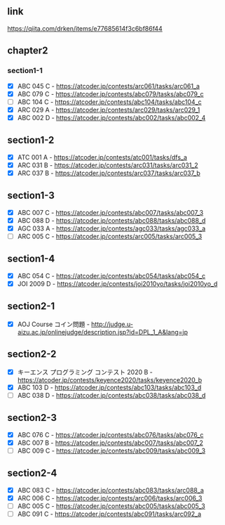 ## link
https://qiita.com/drken/items/e77685614f3c6bf86f44

## chapter2
### section1-1
- [x] ABC 045 C - https://atcoder.jp/contests/arc061/tasks/arc061_a
- [x] ABC 079 C - https://atcoder.jp/contests/abc079/tasks/abc079_c
- [ ] ABC 104 C - https://atcoder.jp/contests/abc104/tasks/abc104_c
- [x] ARC 029 A - https://atcoder.jp/contests/arc029/tasks/arc029_1
- [x] ABC 002 D - https://atcoder.jp/contests/abc002/tasks/abc002_4

## section1-2
- [x] ATC 001 A - https://atcoder.jp/contests/atc001/tasks/dfs_a
- [x] ARC 031 B - https://atcoder.jp/contests/arc031/tasks/arc031_2
- [x] ARC 037 B - https://atcoder.jp/contests/arc037/tasks/arc037_b

## section1-3
- [x] ABC 007 C - https://atcoder.jp/contests/abc007/tasks/abc007_3
- [x] ABC 088 D - https://atcoder.jp/contests/abc088/tasks/abc088_d
- [x] AGC 033 A - https://atcoder.jp/contests/agc033/tasks/agc033_a
- [ ] ARC 005 C - https://atcoder.jp/contests/arc005/tasks/arc005_3

## section1-4
- [x] ABC 054 C - https://atcoder.jp/contests/abc054/tasks/abc054_c
- [x] JOI 2009 D - https://atcoder.jp/contests/joi2010yo/tasks/joi2010yo_d

## section2-1
- [x] AOJ Course コイン問題 - http://judge.u-aizu.ac.jp/onlinejudge/description.jsp?id=DPL_1_A&lang=jp

## section2-2
- [x] キーエンス プログラミング コンテスト 2020 B - https://atcoder.jp/contests/keyence2020/tasks/keyence2020_b 
- [x] ABC 103 D - https://atcoder.jp/contests/abc103/tasks/abc103_d 
- [ ] ABC 038 D - https://atcoder.jp/contests/abc038/tasks/abc038_d

## section2-3
- [x] ABC 076 C - https://atcoder.jp/contests/abc076/tasks/abc076_c
- [x] ABC 007 B - https://atcoder.jp/contests/abc007/tasks/abc007_2
- [ ] ABC 009 C - https://atcoder.jp/contests/abc009/tasks/abc009_3

## section2-4
- [x] ABC 083 C - https://atcoder.jp/contests/abc083/tasks/arc088_a
- [x] ARC 006 C - https://atcoder.jp/contests/arc006/tasks/arc006_3
- [ ] ABC 005 C - https://atcoder.jp/contests/abc005/tasks/abc005_3 
- [ ] ABC 091 C - https://atcoder.jp/contests/abc091/tasks/arc092_a
